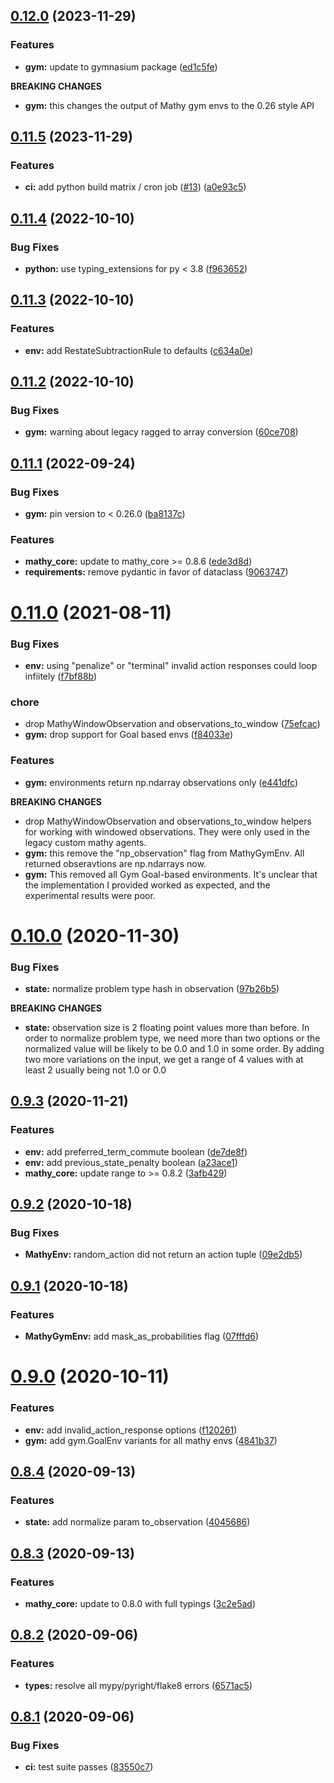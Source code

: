 
## [0.12.0](https://github.com/mathy/mathy_envs/compare/v0.11.5...v0.12.0) (2023-11-29)

### Features

- **gym:** update to gymnasium package ([ed1c5fe](https://github.com/mathy/mathy_envs/commit/ed1c5fe6683f62009eef1a6e8dd8e95918c26616))

**BREAKING CHANGES**

- **gym:** this changes the output of Mathy gym envs to the 0.26 style API

## [0.11.5](https://github.com/mathy/mathy_envs/compare/v0.11.4...v0.11.5) (2023-11-29)

### Features

- **ci:** add python build matrix / cron job ([#13](https://github.com/mathy/mathy_envs/issues/13)) ([a0e93c5](https://github.com/mathy/mathy_envs/commit/a0e93c567513456ad10578a91acacf08c601a770))

## [0.11.4](https://github.com/mathy/mathy_envs/compare/v0.11.3...v0.11.4) (2022-10-10)

### Bug Fixes

- **python:** use typing_extensions for py < 3.8 ([f963652](https://github.com/mathy/mathy_envs/commit/f9636522f71822ef17204988ad31ecf53cbba7bf))

## [0.11.3](https://github.com/mathy/mathy_envs/compare/v0.11.2...v0.11.3) (2022-10-10)

### Features

- **env:** add RestateSubtractionRule to defaults ([c634a0e](https://github.com/mathy/mathy_envs/commit/c634a0efd8c1977f43f65866d3066559106cfdc3))

## [0.11.2](https://github.com/mathy/mathy_envs/compare/v0.11.1...v0.11.2) (2022-10-10)

### Bug Fixes

- **gym:** warning about legacy ragged to array conversion ([60ce708](https://github.com/mathy/mathy_envs/commit/60ce708d37b0f81e45cb0578fe8ab10fe86833c0))

## [0.11.1](https://github.com/mathy/mathy_envs/compare/v0.11.0...v0.11.1) (2022-09-24)

### Bug Fixes

- **gym:** pin version to < 0.26.0 ([ba8137c](https://github.com/mathy/mathy_envs/commit/ba8137cf82f4310d8a57f221692960e1b8118546))

### Features

- **mathy_core:** update to mathy_core >= 0.8.6 ([ede3d8d](https://github.com/mathy/mathy_envs/commit/ede3d8d441116f7d0700261c0b3bb815877aa997))
- **requirements:** remove pydantic in favor of dataclass ([9063747](https://github.com/mathy/mathy_envs/commit/9063747de54f216b080484b84e930f375a3aff96))

# [0.11.0](https://github.com/mathy/mathy_envs/compare/v0.10.0...v0.11.0) (2021-08-11)

### Bug Fixes

- **env:** using "penalize" or "terminal" invalid action responses could loop infiitely ([f7bf88b](https://github.com/mathy/mathy_envs/commit/f7bf88bd42f6b58c0b76c34c240602aa5a57257e))

### chore

- drop MathyWindowObservation and observations_to_window ([75efcac](https://github.com/mathy/mathy_envs/commit/75efcac734051740b28825f166f4232e12b89cec))
- **gym:** drop support for Goal based envs ([f84033e](https://github.com/mathy/mathy_envs/commit/f84033e4159957f6600b9c7a77590d8b694e59e9))

### Features

- **gym:** environments return np.ndarray observations only ([e441dfc](https://github.com/mathy/mathy_envs/commit/e441dfccfea7011551efb3514ea468716e097255))

**BREAKING CHANGES**

- drop MathyWindowObservation and observations_to_window helpers for working with windowed observations. They were only used in the legacy custom mathy agents.
- **gym:** this remove the "np_observation" flag from MathyGymEnv. All returned obseravtions are np.ndarrays now.
- **gym:** This removed all Gym Goal-based environments. It's unclear that the implementation I provided worked as expected, and the experimental results were poor.

# [0.10.0](https://github.com/mathy/mathy_envs/compare/v0.9.3...v0.10.0) (2020-11-30)

### Bug Fixes

- **state:** normalize problem type hash in observation ([97b26b5](https://github.com/mathy/mathy_envs/commit/97b26b5df7dc579fb045fcb5e359a7b1812531f6))

**BREAKING CHANGES**

- **state:** observation size is 2 floating point values more than before. In order to normalize problem type, we need more than two options or the normalized value will be likely to be 0.0 and 1.0 in some order. By adding two more variations on the input, we get a range of 4 values with at least 2 usually being not 1.0 or 0.0

## [0.9.3](https://github.com/mathy/mathy_envs/compare/v0.9.2...v0.9.3) (2020-11-21)

### Features

- **env:** add preferred_term_commute boolean ([de7de8f](https://github.com/mathy/mathy_envs/commit/de7de8f562949cf145ff86dd63c9e1c9d434874a))
- **env:** add previous_state_penalty boolean ([a23ace1](https://github.com/mathy/mathy_envs/commit/a23ace1d72bfa2c632bb685656cea4256039c4ef))
- **mathy_core:** update range to >= 0.8.2 ([3afb429](https://github.com/mathy/mathy_envs/commit/3afb4299b714cff9ae26debf89d133058744a2ee))

## [0.9.2](https://github.com/mathy/mathy_envs/compare/v0.9.1...v0.9.2) (2020-10-18)

### Bug Fixes

- **MathyEnv:** random_action did not return an action tuple ([09e2db5](https://github.com/mathy/mathy_envs/commit/09e2db58a52f9ee84ff9abbd10bf6cbae11412c5))

## [0.9.1](https://github.com/mathy/mathy_envs/compare/v0.9.0...v0.9.1) (2020-10-18)

### Features

- **MathyGymEnv:** add mask_as_probabilities flag ([07fffd6](https://github.com/mathy/mathy_envs/commit/07fffd6bc810c6ad6cb7adacd2a97246e9e059cc))

# [0.9.0](https://github.com/mathy/mathy_envs/compare/v0.8.4...v0.9.0) (2020-10-11)

### Features

- **env:** add invalid_action_response options ([f120261](https://github.com/mathy/mathy_envs/commit/f120261c8a1f57584085f3b3dacafa2903678e17))
- **gym:** add gym.GoalEnv variants for all mathy envs ([4841b37](https://github.com/mathy/mathy_envs/commit/4841b37abba060539ffb63d134b483054980ae49))

## [0.8.4](https://github.com/mathy/mathy_envs/compare/v0.8.3...v0.8.4) (2020-09-13)

### Features

- **state:** add normalize param to_observation ([4045686](https://github.com/mathy/mathy_envs/commit/4045686fa8af571fc6b8869fb23cfa52a258f9c4))

## [0.8.3](https://github.com/mathy/mathy_envs/compare/v0.8.2...v0.8.3) (2020-09-13)

### Features

- **mathy_core:** update to 0.8.0 with full typings ([3c2e5ad](https://github.com/mathy/mathy_envs/commit/3c2e5adec624407d766ee2a3a409491cac51f98d))

## [0.8.2](https://github.com/mathy/mathy_envs/compare/v0.8.1...v0.8.2) (2020-09-06)

### Features

- **types:** resolve all mypy/pyright/flake8 errors ([6571ac5](https://github.com/mathy/mathy_envs/commit/6571ac5c5c6279beb1c2da27bd92607355502b25))

## [0.8.1](https://github.com/mathy/mathy_envs/compare/v0.8.0...v0.8.1) (2020-09-06)

### Bug Fixes

- **ci:** test suite passes ([83550c7](https://github.com/mathy/mathy_envs/commit/83550c7c3c660758ccaa01357bc362550a19ad1c))

